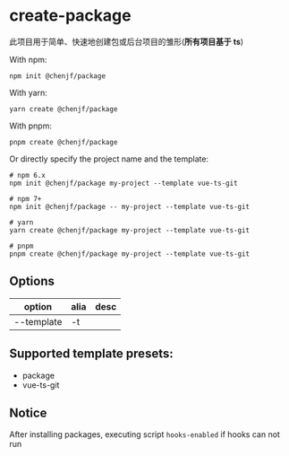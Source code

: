 # create-package

此项目用于简单、快速地创建包或后台项目的雏形(**所有项目基于 ts**)

With npm:

`npm init @chenjf/package`

With yarn:

`yarn create @chenjf/package`

With pnpm:

`pnpm create @chenjf/package`

Or directly specify the project name and the template:

```
# npm 6.x
npm init @chenjf/package my-project --template vue-ts-git

# npm 7+
npm init @chenjf/package -- my-project --template vue-ts-git

# yarn
yarn create @chenjf/package my-project --template vue-ts-git

# pnpm
pnpm create @chenjf/package my-project --template vue-ts-git
```

## Options

| option     | alia | desc |
| ---------- | ---- | ---- |
| --template | -t   |      |

## Supported template presets:

- package
- vue-ts-git

## Notice

After installing packages, executing script `hooks-enabled` if hooks can not run
